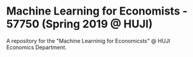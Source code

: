 # Machine Learning for Economists - 57750 (Spring 2019 @ HUJI)
A repository for the "Machine Learninig for Economicsts" @ HUJI Economics Department.
